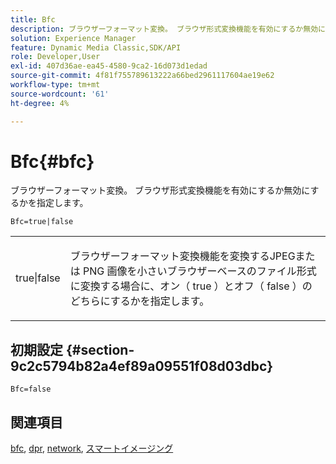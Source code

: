 ```yaml
---
title: Bfc
description: ブラウザーフォーマット変換。 ブラウザ形式変換機能を有効にするか無効にするかを指定します。
solution: Experience Manager
feature: Dynamic Media Classic,SDK/API
role: Developer,User
exl-id: 407d36ae-ea45-4580-9ca2-16d073d1edad
source-git-commit: 4f81f755789613222a66bed2961117604ae19e62
workflow-type: tm+mt
source-wordcount: '61'
ht-degree: 4%

---
```


# Bfc{#bfc}

ブラウザーフォーマット変換。 ブラウザ形式変換機能を有効にするか無効にするかを指定します。

<!--<a id="section_2768B2BEEE214676AA32F17E2A0E3343"></a>-->

`Bfc=true|false`

<table id="simpletable_998CF426296945FEA48D19E33B71A17E"> 
 <tr class="strow"> 
  <td class="stentry"> <p> <span class="codeph"> true|false </span> </p> </td> 
  <td class="stentry"> <p>ブラウザーフォーマット変換機能を変換するJPEGまたは PNG 画像を小さいブラウザーベースのファイル形式に変換する場合に、オン（<span class="codeph"> true </span>）とオフ（<span class="codeph"> false </span>）のどちらにするかを指定します。 </p> </td> 
 </tr> 
</table>

## 初期設定 {#section-9c2c5794b82a4ef89a09551f08d03dbc}

`Bfc=false`

## 関連項目

[bfc](/help/aem-is-ir-api/is-api/image-catalog/image-serving-api-ref/c-image-catalog-reference/c-attributes-reference/r-bfc.md), [dpr](/help/aem-is-ir-api/is-api/http-ref/image-serving-api-ref/c-http-protocol-reference/c-command-reference/r-dpr.md), [network](/help/aem-is-ir-api/is-api/http-ref/image-serving-api-ref/c-http-protocol-reference/c-command-reference/r-network.md), [ スマートイメージング ](https://experienceleague.adobe.com/docs/experience-manager-cloud-service/content/assets/dynamicmedia/imaging-faq.html?lang=en)
